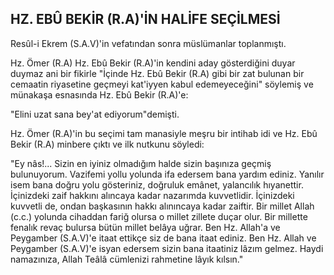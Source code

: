 ## HZ. EBÛ BEKİR (R.A)'İN HALİFE SEÇİLMESİ

Resûl-i Ekrem (S.A.V)'in vefatından sonra müslümanlar toplanmıştı.

Hz. Ömer (R.A) Hz. Ebû Bekir (R.A)'in kendini aday gösterdiğini duyar duymaz ani bir fikirle "İçinde Hz. Ebû Bekir (R.A) gibi bir zat bulunan bir cemaatin riya­setine geçmeyi kat'iyyen kabul edemeyeceğini" söyle­miş ve münakaşa esnasında Hz. Ebû Bekir (R.A)'e:

"Elini uzat sana bey'at ediyorum"demişti.

Hz. Ömer (R.A)'in bu seçimi tam manasiyle meşru bir intihab idi ve Hz. Ebû Bekir (R.A) minbere çıktı ve ilk nutkunu söyledi:

"Ey nâs!... Sizin en iyiniz olmadığım halde sizin ba­şınıza geçmiş bulunuyorum. Vazifemi yollu yolunda ifa edersem bana yardım ediniz. Yanılır isem bana doğru yolu gösteriniz, doğruluk emânet, yalancılık hıyanettir. İçinizdeki zaif hakkını alıncaya kadar nazarımda kuvvetlidir. İçinizdeki kuvvetli de, ondan başkasının hakkı alınıncaya kadar zaiftir. Bir millet Allah (c.c.) yolunda cihaddan fariğ olursa o millet zil­lete duçar olur. Bir millette fenalık revaç bulursa bü­tün millet belâya uğrar. Ben Hz. Allah'a ve Peygamber (S.A.V)'e itaat ettikçe siz de bana itaat ediniz. Ben Hz. Allah ve Peygamber (S.A.V)'e isyan edersem sizin bana itaatiniz lâzım gelmez. Haydi namazınıza, Allah Teâlâ cümlenizi rahmetine lâyık kılsın."

